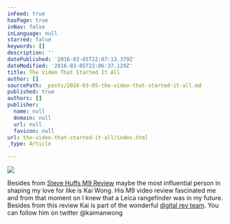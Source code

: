 ```yaml
---
inFeed: true
hasPage: true
inNav: false
inLanguage: null
starred: false
keywords: []
description: ''
datePublished: '2016-03-05T22:07:13.379Z'
dateModified: '2016-03-05T22:06:37.129Z'
title: The Video That Started It All
author: []
sourcePath: _posts/2016-03-05-the-video-that-started-it-all.md
published: true
authors: []
publisher:
  name: null
  domain: null
  url: null
  favicon: null
url: the-video-that-started-it-all/index.html
_type: Article

---
```

![](https://s3-us-west-2.amazonaws.com/the-grid-img/p/469712201cc1b8bce041c870a78ab6b43a6acc09.jpg)

Besides from [Steve Huffs M9 Review][0] maybe the most influential person in shaping my love for like is Kai Wong. His M9 video review fascinated me and from that moment on I knew that a Leica rangefinder was in my future. Besides from this review Kai is part of the wonderful [digital rev team][1]. You can follow him on twitter @kaimanwong

[0]: http://www.stevehuffphoto.com/2010/08/04/my-updated-big-bad-ass-leica-m9-review/
[1]: http://www.digitalrev.com/